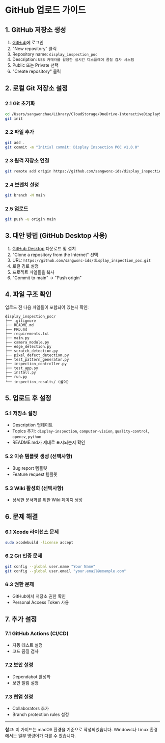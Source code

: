 # GitHub 업로드 가이드

## 1. GitHub 저장소 생성

1. [GitHub](https://github.com)에 로그인
2. "New repository" 클릭
3. Repository name: `display_inspection_poc`
4. Description: `USB 카메라를 활용한 실시간 디스플레이 품질 검사 시스템`
5. Public 또는 Private 선택
6. "Create repository" 클릭

## 2. 로컬 Git 저장소 설정

### 2.1 Git 초기화
```bash
cd /Users/sangwonchae/Library/CloudStorage/OneDrive-InteractiveDisplaySolutions,Inc/Programming/display_inspection
git init
```

### 2.2 파일 추가
```bash
git add .
git commit -m "Initial commit: Display Inspection POC v1.0.0"
```

### 2.3 원격 저장소 연결
```bash
git remote add origin https://github.com/sangwonc-ids/display_inspection_poc.git
```

### 2.4 브랜치 설정
```bash
git branch -M main
```

### 2.5 업로드
```bash
git push -u origin main
```

## 3. 대안 방법 (GitHub Desktop 사용)

1. [GitHub Desktop](https://desktop.github.com/) 다운로드 및 설치
2. "Clone a repository from the Internet" 선택
3. URL: `https://github.com/sangwonc-ids/display_inspection_poc.git`
4. 로컬 경로 설정
5. 프로젝트 파일들을 복사
6. "Commit to main" → "Push origin"

## 4. 파일 구조 확인

업로드 전 다음 파일들이 포함되어 있는지 확인:

```
display_inspection_poc/
├── .gitignore
├── README.md
├── PRD.md
├── requirements.txt
├── main.py
├── camera_module.py
├── edge_detection.py
├── scratch_detection.py
├── pixel_defect_detection.py
├── test_pattern_generator.py
├── inspection_controller.py
├── test_app.py
├── install.py
├── run.py
└── inspection_results/ (폴더)
```

## 5. 업로드 후 설정

### 5.1 저장소 설정
- Description 업데이트
- Topics 추가: `display-inspection`, `computer-vision`, `quality-control`, `opencv`, `python`
- README.md가 제대로 표시되는지 확인

### 5.2 이슈 템플릿 생성 (선택사항)
- Bug report 템플릿
- Feature request 템플릿

### 5.3 Wiki 활성화 (선택사항)
- 상세한 문서화를 위한 Wiki 페이지 생성

## 6. 문제 해결

### 6.1 Xcode 라이선스 문제
```bash
sudo xcodebuild -license accept
```

### 6.2 Git 인증 문제
```bash
git config --global user.name "Your Name"
git config --global user.email "your.email@example.com"
```

### 6.3 권한 문제
- GitHub에서 저장소 권한 확인
- Personal Access Token 사용

## 7. 추가 설정

### 7.1 GitHub Actions (CI/CD)
- 자동 테스트 설정
- 코드 품질 검사

### 7.2 보안 설정
- Dependabot 활성화
- 보안 알림 설정

### 7.3 협업 설정
- Collaborators 추가
- Branch protection rules 설정

---

**참고**: 이 가이드는 macOS 환경을 기준으로 작성되었습니다. Windows나 Linux 환경에서는 일부 명령어가 다를 수 있습니다.

